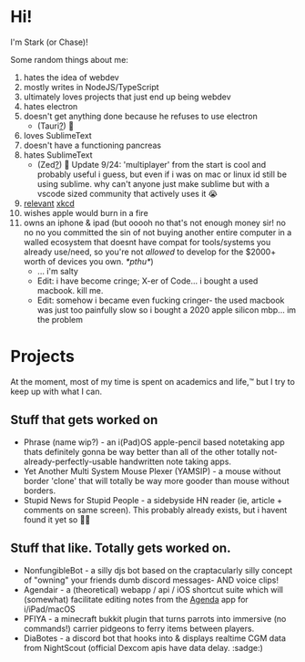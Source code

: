 

# Hi!
I'm Stark (or Chase)!


Some random things about me:
1. hates the idea of webdev
2. mostly writes in NodeJS/TypeScript
3. ultimately loves projects that just end up being webdev
4. hates electron 
5. doesn't get anything done because he refuses to use electron
    - (Tauri[?](https://tauri.app)) :eyes:
6. loves SublimeText
7. doesn't have a functioning pancreas
7. hates SublimeText
    - (Zed[?](https://zed.dev)) :eyes: Update 9/24: 'multiplayer' from the start is cool and probably useful i guess, but even if i was on mac or linux id still be using sublime. why can't anyone just make sublime but with a vscode sized community that actively uses it 😭 
8. [relevant](https://xkcd.com/1205/) [xkcd](https://xkcd.com/1445/)
9. wishes apple would burn in a fire
10. owns an iphone & ipad (but ooooh no that's not enough money sir! no no no you committed the sin of not buying another entire computer in a walled ecosystem that doesnt have compat for tools/systems you already use/need, so you're not *allowed* to develop for the $2000+ worth of devices you own. *\*pthu\**)
    - ... i'm salty
    - Edit: i have become cringe; X-er of Code... i bought a used macbook. kill me.
    - Edit: somehow i became even fucking cringer- the used macbook was just too painfully slow so i bought a 2020 apple silicon mbp... im the problem

# Projects
At the moment, most of my time is spent on academics and life,:tm: but I try to keep up with what I can. 
## Stuff that gets worked on
- Phrase (name wip?) - an i(Pad)OS apple-pencil based notetaking app thats definitely gonna be way better than all of the other totally not-already-perfectly-usable handwritten note taking apps.
- Yet Another Multi System Mouse Plexer (YAMSIP) - a mouse without border 'clone' that will totally be way more gooder than mouse without borders.
- Stupid News for Stupid People - a sidebyside HN reader (ie, article + comments on same screen). This probably already exists, but i havent found it yet so 🤷‍♂️ 

## Stuff that like. Totally gets worked on.
  - NonfungibleBot - a silly djs bot based on the craptacularly silly concept of "owning" your friends dumb discord messages- AND voice clips!
  - Agendair  - a (theoretical) webapp / api / iOS shortcut suite which will (somewhat) facilitate editing notes from the [Agenda](https://agenda.community) app for i/iPad/macOS
  - PFIYA     - a minecraft bukkit plugin that turns parrots into immersive (no commands!) carrier pidgeons to ferry items between players.
  - DiaBotes  - a discord bot that hooks into & displays realtime CGM data from NightScout (official Dexcom apis have data delay. :sadge:)
<a rel="me" href="https://hachyderm.io/@starkrights"></a>
<a rel="omg.lol" href="https://proven.lol/42d65b"></a>
